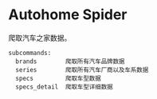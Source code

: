 # Autohome Spider

爬取汽车之家数据。

```
subcommands:
  brands        爬取所有汽车品牌数据
  series        爬取所有汽车厂商以及车系数据
  specs         爬取车型数据
  specs_detail  爬取车型详细数据
```
